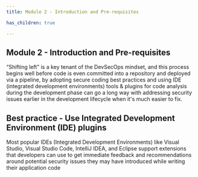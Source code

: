 ```yaml
---
title: Module 2 - Introduction and Pre-requisites

has_children: true

---
```


## Module 2 - Introduction and Pre-requisites

“Shifting left” is a key tenant of the DevSecOps mindset, and this process begins well before code is even committed into a repository and deployed via a pipeline, by adopting secure coding best practices and using IDE (integrated development environments) tools & plugins for code analysis during the development phase can go a long way with addressing security issues earlier in the development lifecycle when it's much easier to fix.

## Best practice - Use Integrated Development Environment (IDE) plugins 

Most popular IDEs (Integrated Development Environments) like Visual Studio, Visual Studio Code, IntelliJ IDEA, and Eclipse support extensions that developers can use to get immediate feedback and recommendations around potential security issues they may have introduced while writing their application code 